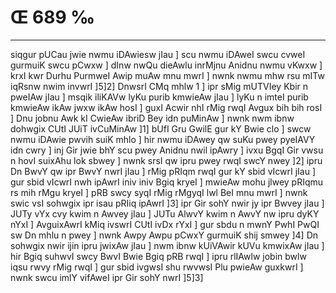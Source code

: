 # Œ 689 ‰
---
siqgur pUCau jwie nwmu iDAwiesw jIau ] scu nwmu iDAweI swcu cvweI
gurmuiK swcu pCwxw ] dInw nwQu dieAwlu inrMjnu Anidnu nwmu vKwxw ]
krxI kwr Durhu PurmweI Awip muAw mnu mwrI ] nwnk nwmu mhw rsu mITw
iqRsnw nwim invwrI ]5]2] DnwsrI CMq mhlw 1 ] ipr sMig mUTVIey
Kbir n pweIAw jIau ] msqik iliKAVw lyKu purib kmwieAw jIau ] lyKu
n imteI purib kmwieAw ikAw jwxw ikAw hosI ] guxI Acwir nhI rMig
rwqI Avgux bih bih rosI ] Dnu jobnu Awk kI CwieAw ibriD Bey idn
puMinAw ] nwnk nwm ibnw dohwgix CUtI JUiT ivCuMinAw ]1] bUfI Gru
GwilE gur kY Bwie clo ] swcw nwmu iDAwie pwvih suiK mhlo ] hir nwmu
iDAwey qw suKu pwey pyeIAVY idn cwry ] inj Gir jwie bhY scu pwey
Anidnu nwil ipAwry ] ivxu BgqI Gir vwsu n hovI suixAhu lok sbwey ]
nwnk srsI qw ipru pwey rwqI swcY nwey ]2] ipru Dn BwvY qw ipr BwvY
nwrI jIau ] rMig pRIqm rwqI gur kY sbid vIcwrI jIau ] gur sbid vIcwrI
nwh ipAwrI iniv iniv Bgiq kryeI ] mwieAw mohu jlwey pRIqmu rs mih
rMgu kryeI ] pRB swcy syqI rMig rMgyqI lwl BeI mnu mwrI ] nwnk swic
vsI sohwgix ipr isau pRIiq ipAwrI ]3] ipr Gir sohY nwir jy ipr Bwvey
jIau ] JUTy vYx cvy kwim n Awvey jIau ] JUTu AlwvY kwim n AwvY nw ipru
dyKY nYxI ] AvguixAwrI kMiq ivswrI CUtI ivDx rYxI ] gur sbdu n mwnY
PwhI PwQI sw Dn mhlu n pwey ] nwnk Awpy Awpu pCwxY gurmuiK shij
smwey ]4] Dn sohwgix nwir ijin ipru jwixAw jIau ] nwm ibnw
kUiVAwir kUVu kmwixAw jIau ] hir Bgiq suhwvI swcy BwvI Bwie Bgiq pRB
rwqI ] ipru rlIAwlw jobin bwlw iqsu rwvy rMig rwqI ] gur sbid ivgwsI
shu rwvwsI Plu pwieAw guxkwrI ] nwnk swcu imlY vifAweI ipr Gir sohY
nwrI ]5]3]
####
